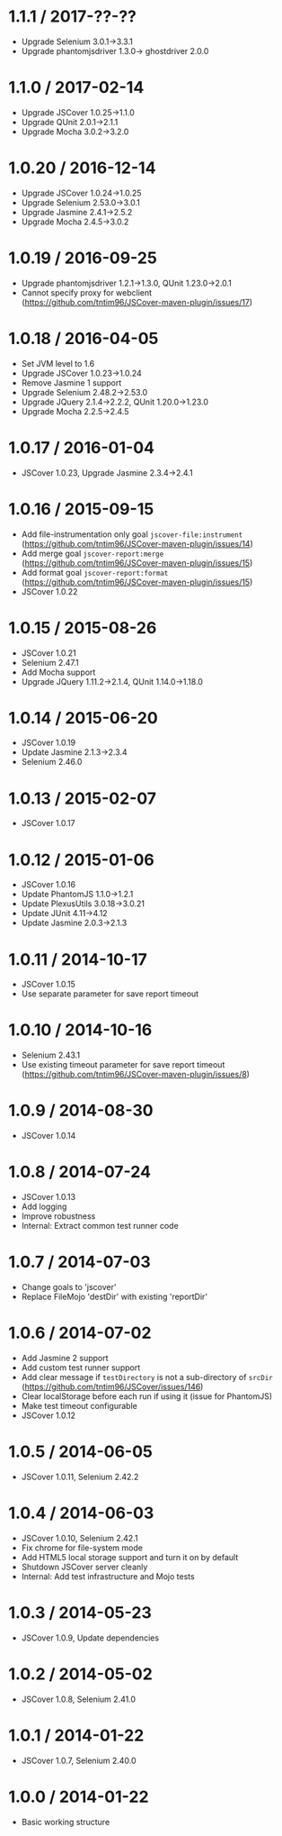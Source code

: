 1.1.1 / 2017-??-??
==================
  * Upgrade Selenium 3.0.1->3.3.1
  * Upgrade phantomjsdriver 1.3.0-> ghostdriver 2.0.0

1.1.0 / 2017-02-14
==================
  * Upgrade JSCover 1.0.25->1.1.0
  * Upgrade QUnit 2.0.1->2.1.1
  * Upgrade Mocha 3.0.2->3.2.0

1.0.20 / 2016-12-14
==================
  * Upgrade JSCover 1.0.24->1.0.25
  * Upgrade Selenium 2.53.0->3.0.1
  * Upgrade Jasmine 2.4.1->2.5.2
  * Upgrade Mocha 2.4.5->3.0.2

1.0.19 / 2016-09-25
==================
  * Upgrade phantomjsdriver 1.2.1->1.3.0, QUnit 1.23.0->2.0.1
  * Cannot specify proxy for webclient (https://github.com/tntim96/JSCover-maven-plugin/issues/17)

1.0.18 / 2016-04-05
==================
  * Set JVM level to 1.6
  * Upgrade JSCover 1.0.23->1.0.24
  * Remove Jasmine 1 support
  * Upgrade Selenium 2.48.2->2.53.0
  * Upgrade JQuery 2.1.4->2.2.2, QUnit 1.20.0->1.23.0
  * Upgrade Mocha 2.2.5->2.4.5

1.0.17 / 2016-01-04
==================
  * JSCover 1.0.23, Upgrade Jasmine 2.3.4->2.4.1

1.0.16 / 2015-09-15
==================
  * Add file-instrumentation only goal `jscover-file:instrument` (https://github.com/tntim96/JSCover-maven-plugin/issues/14)
  * Add merge goal `jscover-report:merge` (https://github.com/tntim96/JSCover-maven-plugin/issues/15)
  * Add format goal `jscover-report:format` (https://github.com/tntim96/JSCover-maven-plugin/issues/15)
  * JSCover 1.0.22

1.0.15 / 2015-08-26
==================
  * JSCover 1.0.21
  * Selenium 2.47.1
  * Add Mocha support
  * Upgrade JQuery 1.11.2->2.1.4, QUnit 1.14.0->1.18.0

1.0.14 / 2015-06-20
==================
  * JSCover 1.0.19
  * Update Jasmine 2.1.3->2.3.4
  * Selenium 2.46.0

1.0.13 / 2015-02-07
==================
  * JSCover 1.0.17

1.0.12 / 2015-01-06
==================
  * JSCover 1.0.16
  * Update PhantomJS 1.1.0->1.2.1
  * Update PlexusUtils 3.0.18->3.0.21
  * Update JUnit 4.11->4.12
  * Update Jasmine 2.0.3->2.1.3

1.0.11 / 2014-10-17
==================
  * JSCover 1.0.15
  * Use separate parameter for save report timeout

1.0.10 / 2014-10-16
==================
  * Selenium 2.43.1
  * Use existing timeout parameter for save report timeout (https://github.com/tntim96/JSCover-maven-plugin/issues/8)

1.0.9 / 2014-08-30
==================
  * JSCover 1.0.14

1.0.8 / 2014-07-24
==================
  * JSCover 1.0.13
  * Add logging
  * Improve robustness
  * Internal: Extract common test runner code

1.0.7 / 2014-07-03
==================
  * Change goals to 'jscover'
  * Replace FileMojo 'destDir' with existing 'reportDir'

1.0.6 / 2014-07-02
==================
  * Add Jasmine 2 support
  * Add custom test runner support
  * Add clear message if `testDirectory` is not a sub-directory of `srcDir` (https://github.com/tntim96/JSCover/issues/146)
  * Clear localStorage before each run if using it (issue for PhantomJS)
  * Make test timeout configurable
  * JSCover 1.0.12

1.0.5 / 2014-06-05
==================
  * JSCover 1.0.11, Selenium 2.42.2

1.0.4 / 2014-06-03
==================
  * JSCover 1.0.10, Selenium 2.42.1
  * Fix chrome for file-system mode
  * Add HTML5 local storage support and turn it on by default
  * Shutdown JSCover server cleanly
  * Internal: Add test infrastructure and Mojo tests

1.0.3 / 2014-05-23
==================
  * JSCover 1.0.9, Update dependencies

1.0.2 / 2014-05-02
==================
  * JSCover 1.0.8, Selenium 2.41.0

1.0.1 / 2014-01-22
==================
  * JSCover 1.0.7, Selenium 2.40.0

1.0.0 / 2014-01-22
==================
  * Basic working structure
